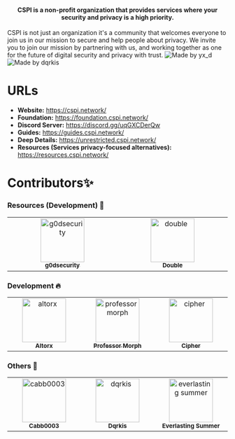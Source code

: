 <h4 align="center">CSPI is a non-profit organization that provides services where your security and privacy is a high priority.</h4>
CSPI is not just an organization it's a community that welcomes everyone to join us in our mission to secure and help people about privacy. We invite you to join our mission by partnering with us, and working together as one for the future of digital security and privacy with trust.
<img src="https://qu.ax/NYWW.png" alt="Made by yx_d"/>
<img src="https://qu.ax/bKgr.png" alt="Made by dqrkis"/>

# URLs
- **Website:** https://cspi.network/
- **Foundation:** https://foundation.cspi.network/
- **Discord Server:** https://discord.gg/uqGXCDerQw
- **Guides:** https://guides.cspi.network/
- **Deep Details:** https://unrestricted.cspi.network/
- **Resources (Services privacy-focused alternatives):** https://resources.cspi.network/

# Contributors✨
### Resources (Development) 👑
<table>
  <tbody>
    <tr>
      <td align="center" valign="top" width="14.28%"><a href="https://github.com/g0dsecurity"><img src="https://qu.ax/CrGu.jpg" width="100px;" height="100px" alt="g0dsecurity"/><br /><sub><b>g0dsecurity</b></sub></a></td>
      <td align="center" valign="top" width="14.28%"><a href="https://github.com/Doubleoffline"><img src="https://cdn.discordapp.com/avatars/1101167883104571514/d339568a5a9d922f6f7b6f5b86086440.webp?size=80" width="100px;" height="100px" alt="double"/><br /><sub><b>Double</b></sub></a></td>
  </tbody>
</table>

### Development 🔥
<table>
  <tbody>
    <tr>
      <td align="center" valign="top" width="14.28%"><a href="https://github.com/iUseYahoo"><img src="https://qu.ax/eGMx.png" width="100px;" height="100px" alt="altorx"/><br /><sub><b>Altorx</b></sub></a></td>
            <td align="center" valign="top" width="14.28%"><a href="https://github.com/lanmeglic"><img src="https://cdn.discordapp.com/avatars/855733572584079421/bf92da36522ddc84482e2d00445e27ad.webp?size=128" width="100px;" height="100px" alt="professor morph"/><br /><sub><b>Professor Morph</b></sub></a></td>
    <td align="center" valign="top" width="14.28%"><a href="https://github.com/cipherwithadot"><img src="https://cdn.discordapp.com/avatars/1039970054130901062/2887afaefc6634ed4195bb4e01794d92.webp?size=32" width="100px;" height="100px" alt="cipher"/><br /><sub><b>Cipher</b></sub></a></td>
  </tbody>
</table>

### Others 💎
<table>
  <tbody>
    <tr>
      <td align="center" valign="top" width="14.28%"><img src="https://qu.ax/fora.png" width="100px;" 
 height="100px" alt="cabb0003"/><br /><sub><b>Cabb0003</b></sub></td>
      <td align="center" valign="top" width="14.28%"><img src="https://cdn.discordapp.com/avatars/195969408248709121/a_e0f4a6dd5879c25a89411059efa82a66.webp?size=128" width="100px;" 
 height="100px" alt="dqrkis"/><br /><sub><b>Dqrkis</b></sub></td>
      <td align="center" valign="top" width="14.28%"><img src="https://qu.ax/XpNt.png" width="100px;" height="100px" alt="everlasting summer"/><br /><sub><b>Everlasting Summer</b></sub></td>
  </tbody>
</table>
